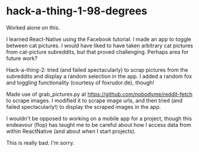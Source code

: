 # hack-a-thing-1-98-degrees
Worked alone on this.

I learned React-Native using the Facebook tutorial. I made an app to toggle between cat pictures. I would have liked to have taken arbitrary cat pictures from cat-picture subreddits, but that proved challenging. Perhaps area for future work?

Hack-a-thing-2: tried (and failed spectacularly) to scrap pictures from the subreddits and display a random selection in the app. I added a random fox and toggling functionality (courtesy of foxrudor.de), though!

Made use of grab_pictures.py at https://github.com/nobodyme/reddit-fetch to scrape images. I modified it to scrape image urls, and then tried (and failed spectacularly!) to display the scraped images in the app.

I wouldn't be opposed to working on a mobile app for a project, though this endeavour (flop) has taught me to be careful about how I access data from within ReactNative (and about when I start projects).

This is really bad. I'm sorry.
